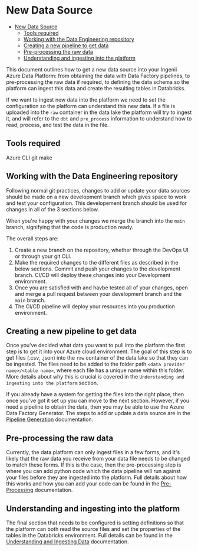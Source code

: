 # New Data Source

- [New Data Source](#new-data-source)
  - [Tools required](#tools-required)
  - [Working with the Data Engineering repository](#working-with-the-data-engineering-repository)
  - [Creating a new pipeline to get data](#creating-a-new-pipeline-to-get-data)
  - [Pre-processing the raw data](#pre-processing-the-raw-data)
  - [Understanding and ingesting into the platform](#understanding-and-ingesting-into-the-platform)

This document outlines how to get a new data source into your Ingenii Azure Data Platform: from obtaining the data with Data Factory pipelines, to pre-processing the raw data if required, to defining the data schema so the platform can ingest this data and create the resulting tables in Databricks.

If we want to ingest new data into the platform we need to set the configuration so the platform can understand this new data. If a file is uploaded into the `raw` container in the data lake the platform will try to ingest it, and will refer to the `dbt` and `pre_process` information to understand how to read, process, and test the data in the file.

## Tools required

Azure CLI
git
make



## Working with the Data Engineering repository

Following normal git practices, changes to add or update your data sources should be made on a new development branch which gives space to work and test your configuration. This developement branch should be used for changes in all of the 3 sections below.

When you're happy with your changes we merge the branch into the `main` branch, signifying that the code is production ready.

The overall steps are:

1. Create a new branch on the repository, whether through the DevOps UI or through your git CLI.
1. Make the required changes to the different files as described in the below sections. Commit and push your changes to the development branch. CI/CD will deploy these changes into your Development environment.
1. Once you are satisfied with and havbe tested all of your changes, open and merge a pull request between your development branch and the `main` branch.
1. The CI/CD pipeline will deploy your resources into you production environment.

## Creating a new pipeline to get data

Once you've decided what data you want to pull into the platform the first step is to get it into your Azure cloud environment. The goal of this step is to get files (.csv, .json) into the `raw` container of the data lake so that they can be ingested. The files need to be added to the folder path `<data provider name>/<table name>`, where each file has a unique name within this folder. More details about why this is crucial is covered in the `Understanding and ingesting into the platform` section.

If you already have a system for getting the files into the right place, then once you've got it set up you can move to the next section. However, if you need a pipeline to obtain the data, then you may be able to use the Azure Data Factory Generator. The steps to add or update a data source are in the [Pipeline Generation](./pipeline_generation.md) documentation.

## Pre-processing the raw data

Currently, the data platform can only ingest files in a few forms, and it's likely that the raw data you receive from your data file needs to be changed to match these forms. If this is the case, then the pre-processing step is where you can add python code which the data pipeline will run against your files before they are ingested into the platform. Full details about how this works and how you can add your code can be found in the [Pre-Processing](./pre_process.md) documentation.

## Understanding and ingesting into the platform

The final section that needs to be configured is setting definitions so that the platform can both read the source files and set the properties of the tables in the Databricks environment. Full details can be found in the [Understanding and Ingesting Data](./Understanding_and_Ingesting_Data.md) documentation.
